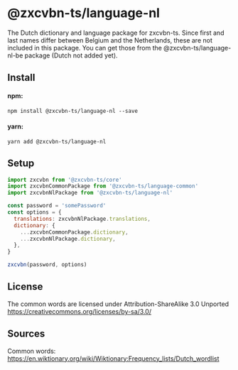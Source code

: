 
# @zxcvbn-ts/language-nl

The Dutch dictionary and language package for zxcvbn-ts. Since first and last names differ between Belgium and the Netherlands, these are not included in this package. You can get those from the @zxcvbn-ts/language-nl-be package (Dutch not added yet).

## Install

#### npm:

`npm install @zxcvbn-ts/language-nl --save`

#### yarn:

`yarn add @zxcvbn-ts/language-nl`

## Setup

```js
import zxcvbn from '@zxcvbn-ts/core'
import zxcvbnCommonPackage from '@zxcvbn-ts/language-common'
import zxcvbnNlPackage from '@zxcvbn-ts/language-nl'

const password = 'somePassword'
const options = {
  translations: zxcvbnNlPackage.translations,
  dictionary: {
    ...zxcvbnCommonPackage.dictionary,
    ...zxcvbnNlPackage.dictionary,
  },
}

zxcvbn(password, options)
```

## License

The common words are licensed under Attribution-ShareAlike 3.0 Unported 
https://creativecommons.org/licenses/by-sa/3.0/

## Sources

Common words: https://en.wiktionary.org/wiki/Wiktionary:Frequency_lists/Dutch_wordlist